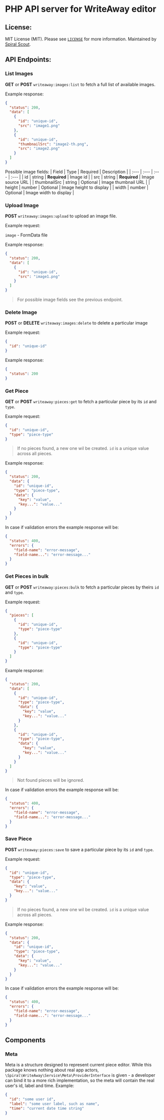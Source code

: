 PHP API server for WriteAway editor
========

License:
--------
MIT License (MIT). Please see [`LICENSE`](./LICENSE) for more information. Maintained by [Spiral Scout](https://spiralscout.com).


## API Endpoints:
### List Images
**GET** or **POST** `writeaway:images:list` to fetch a full list of available images.

Example response:
```json
{
  "status": 200,
  "data": [      
    {
      "id": "unique-id",
      "src": "image1.png"
    },
    {
      "id": "unique-id",
      "thumbnailSrc": "image2-th.png",
      "src": "image2.png"
    }
  ]
}
```
Possible image fields:
| Field | Type | Required | Description  |
| :--- | :--- | :--- | :--- |
| id | string | **Required** | Image id |
| src | string | **Required** | Image source URL |
| thumbnailSrc | string | Optional | Image thumbnail URL |
| height | number | Optional | Image height to display |
| width | number | Optional | Image width to display |

### Upload Image
**POST** `writeaway:images:upload` to upload an image file.

Example request:

`image` - FormData file

Example response: 
```json
{
  "status": 200,
  "data": [      
    {
      "id": "unique-id",
      "src": "image1.png"
    }
  ]
}
```
> For possible image fields see the previous endpoint.

### Delete Image
**POST** or **DELETE** `writeaway:images:delete` to delete a particular image

Example request:
```json
{
  "id": "unique-id"
}
```
Example response: 
```json
{
  "status": 200
}
```

### Get Piece
**GET** or **POST** `writeaway:pieces:get` to fetch a particular piece by its `id` and `type`.

Example request:
```json
{
  "id": "unique-id",
  "type": "piece-type"
}
```
> If no pieces found, a new one wil be created. `id` is a unique value across all pieces.

Example response:
```json
{
  "status": 200,
  "data": {
    "id": "unique-id",
    "type": "piece-type",
    "data": {
      "key": "value",
      "key...": "value..."
    }
  }
}
```
In case if validation errors the example response will be:
```json
{
  "status": 400,
  "errors": {
    "field-name": "error-message",
    "field-name...": "error-message..."
  }
}
```

### Get Pieces in bulk
**GET** or **POST** `writeaway:pieces:bulk` to fetch a particular pieces by theirs `id` and `type`.

Example request:
```json
{
  "pieces": [
    {
      "id": "unique-id",
      "type": "piece-type"
    },
    {
      "id": "unique-id",
      "type": "piece-type"
    }
  ]
}
```

Example response:
```json
{
  "status": 200,
  "data": [ 
    {
      "id": "unique-id",
      "type": "piece-type",
      "data": {
        "key": "value",
        "key...": "value..."
      }
    },
    {
      "id": "unique-id",
      "type": "piece-type",
      "data": {
        "key": "value",
        "key...": "value..."
      }
    }
  ]
}
```
> Not found pieces will be ignored. 

In case if validation errors the example response will be:
```json
{
  "status": 400,
  "errors": {
    "field-name": "error-message",
    "field-name...": "error-message..."
  }
}
```

### Save Piece
**POST** `writeaway:pieces:save` to save a particular piece by its `id` and `type`.

Example request:
```json
{
  "id": "unique-id",
  "type": "piece-type",
  "data": {
    "key": "value",
    "key...": "value..."
  }
}
```
> If no pieces found, a new one wil be created. `id` is a unique value across all pieces.

Example response:
```json
{
  "status": 200,
  "data": {
    "id": "unique-id",
    "type": "piece-type",
    "data": {
      "key": "value",
      "key...": "value..."
    }
  }
}
```
In case if validation errors the example response will be:
```json
{
  "status": 400,
  "errors": {
    "field-name": "error-message",
    "field-name...": "error-message..."
  }
}
``` 

## Components
### Meta
Meta is a structure designed to represent current piece editor. While this package knows nothing about real app actors,
`\Spiral\WriteAway\Service\Meta\ProviderInterface` is given - a developer can bind it to a more rich implementation,
so the meta will contain the real user's id, label and time. Example:
```json
{
  "id": "some user id",
  "label": "some user label, such as name",
  "time": "current date time string"
}
```
